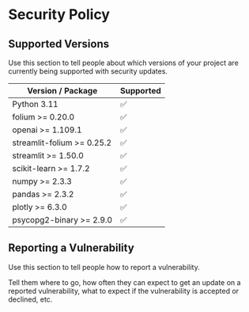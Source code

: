 # Security Policy

## Supported Versions

Use this section to tell people about which versions of your project are
currently being supported with security updates.

| Version / Package   | Supported          |
| ------------------- | ------------------ |
| Python 3.11         | :white_check_mark: |
| folium >= 0.20.0    | :white_check_mark: |
| openai >= 1.109.1   | :white_check_mark: |
| streamlit-folium >= 0.25.2 | :white_check_mark: |
| streamlit >= 1.50.0 | :white_check_mark: |
| scikit-learn >= 1.7.2 | :white_check_mark: |
| numpy >= 2.3.3      | :white_check_mark: |
| pandas >= 2.3.2     | :white_check_mark: |
| plotly >= 6.3.0     | :white_check_mark: |
| psycopg2-binary >= 2.9.0 | :white_check_mark: |


## Reporting a Vulnerability

Use this section to tell people how to report a vulnerability.

Tell them where to go, how often they can expect to get an update on a
reported vulnerability, what to expect if the vulnerability is accepted or
declined, etc.
